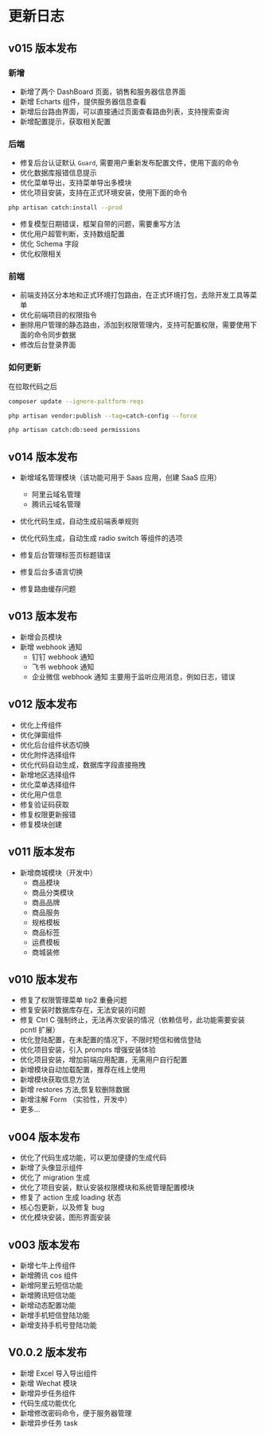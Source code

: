 # 更新日志

## v015 版本发布

### 新增

- 新增了两个 DashBoard 页面，销售和服务器信息界面
- 新增 Echarts 组件，提供服务器信息查看
- 新增后台路由界面，可以直接通过页面查看路由列表，支持搜索查询
- 新增配置提示，获取相关配置

### 后端

- 修复后台认证默认 `Guard`, 需要用户重新发布配置文件，使用下面的命令
- 优化数据库报错信息提示
- 优化菜单导出，支持菜单导出多模块
- 优化项目安装，支持在正式环境安装，使用下面的命令

```sh
php artisan catch:install --prod
```

- 修复模型日期错误，框架自带的问题，需要重写方法
- 优化用户超管判断，支持数组配置
- 优化 Schema 字段
- 优化权限相关

### 前端

- 前端支持区分本地和正式环境打包路由，在正式环境打包，去除开发工具等菜单
- 优化前端项目的权限指令
- 删除用户管理的静态路由，添加到权限管理内，支持可配置权限，需要使用下面的命令同步数据
- 修改后台登录界面

### 如何更新

在拉取代码之后

```sh
composer update --ignore-paltform-reqs

php artisan vendor:publish --tag=catch-config --force

php artisan catch:db:seed permissions
```

## v014 版本发布

- 新增域名管理模块（该功能可用于 Saas 应用，创建 SaaS 应用）
  - 阿里云域名管理
  - 腾讯云域名管理
- 优化代码生成，自动生成前端表单规则
- 优化代码生成，自动生成 radio switch 等组件的选项

- 修复后台管理标签页标题错误
- 修复后台多语言切换
- 修复路由缓存问题

## v013 版本发布

- 新增会员模块
- 新增 webhook 通知
  - 钉钉 webhook 通知
  - 飞书 webhook 通知
  - 企业微信 webhook 通知
    主要用于监听应用消息，例如日志，错误

## v012 版本发布

- 优化上传组件
- 优化弹窗组件
- 优化后台组件状态切换
- 优化附件选择组件
- 优化代码自动生成，数据库字段直接拖拽
- 新增地区选择组件
- 优化菜单选择组件
- 优化用户信息
- 修复验证码获取
- 修复权限更新报错
- 修复模块创建

## v011 版本发布

- 新增商城模块（开发中）
  - 商品模块
  - 商品分类模块
  - 商品品牌
  - 商品服务
  - 规格模板
  - 商品标签
  - 运费模板
  - 商城装修

## v010 版本发布

- 修复了权限管理菜单 tip2 重叠问题
- 修复安装时数据库存在，无法安装的问题
- 修复 Ctrl C 强制终止，无法再次安装的情况（依赖信号，此功能需要安装 pcntl 扩展）
- 优化登陆配置，在未配置的情况下，不限时短信和微信登陆
- 优化项目安装，引入 prompts 增强安装体验
- 优化项目安装，增加前端应用配置，无需用户自行配置
- 新增模块自动加载配置，推荐在线上使用
- 新增模块获取信息方法
- 新增 restores 方法,恢复软删除数据
- 新增注解 Form （实验性，开发中）
- 更多...

## v004 版本发布

- 优化了代码生成功能，可以更加便捷的生成代码
- 新增了头像显示组件
- 优化了 migration 生成
- 优化了项目安装，默认安装权限模块和系统管理配置模块
- 修复了 action 生成 loading 状态
- 核心包更新，以及修复 bug
- 优化模块安装，图形界面安装

## v003 版本发布

- 新增七牛上传组件
- 新增腾讯 cos 组件
- 新增阿里云短信功能
- 新增腾讯短信功能
- 新增动态配置功能
- 新增手机短信登陆功能
- 新增支持手机号登陆功能

## V0.0.2 版本发布

- 新增 Excel 导入导出组件
- 新增 Wechat 模块
- 新增异步任务组件
- 代码生成功能优化
- 新增修改密码命令，便于服务器管理
- 新增异步任务 task
